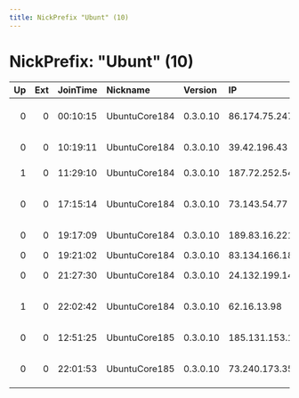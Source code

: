 ```yaml
---
title: NickPrefix "Ubunt" (10)
---
```


# NickPrefix: "Ubunt" (10)

|   Up |   Ext | JoinTime   | Nickname      | Version   | IP              | AS                                       | CC   |   ORp |   Dirp | OS    | Contact   |   eFamMembers |
|-----:|------:|:-----------|:--------------|:----------|:----------------|:-----------------------------------------|:-----|------:|-------:|:------|:----------|--------------:|
|    0 |     0 | 00:10:15   | UbuntuCore184 | 0.3.0.10  | 86.174.75.247   | British Telecommunications PLC           | gb   | 43163 |      0 | Linux | None      |             1 |
|    0 |     0 | 10:19:11   | UbuntuCore184 | 0.3.0.10  | 39.42.196.43    | Pakistan Telecom Company Limited         | pk   | 41652 |      0 | Linux | None      |             1 |
|    1 |     0 | 11:29:10   | UbuntuCore184 | 0.3.0.10  | 187.72.252.54   | ALGAR TELECOM S/A                        | br   | 40407 |      0 | Linux | None      |             1 |
|    0 |     0 | 17:15:14   | UbuntuCore184 | 0.3.0.10  | 73.143.54.77    | Comcast Cable Communications, LLC        | us   | 43469 |      0 | Linux | None      |             1 |
|    0 |     0 | 19:17:09   | UbuntuCore184 | 0.3.0.10  | 189.83.16.221   | Telemar Norte Leste S.A.                 | br   | 42951 |      0 | Linux | None      |             1 |
|    0 |     0 | 19:21:02   | UbuntuCore184 | 0.3.0.10  | 83.134.166.184  | Proximus NV                              | be   | 43043 |      0 | Linux | None      |             1 |
|    0 |     0 | 21:27:30   | UbuntuCore184 | 0.3.0.10  | 24.132.199.145  | Liberty Global Operations B.V.           | nl   | 35109 |      0 | Linux | None      |             1 |
|    1 |     0 | 22:02:42   | UbuntuCore184 | 0.3.0.10  | 62.16.13.98     | TeNeT Scientific Production Enterprise L | ua   | 44139 |      0 | Linux | None      |             1 |
|    0 |     0 | 12:51:25   | UbuntuCore185 | 0.3.0.10  | 185.131.153.145 | Asiatech Data Transfer Inc PLC           | ir   | 34059 |      0 | Linux | None      |             1 |
|    0 |     0 | 22:01:53   | UbuntuCore185 | 0.3.0.10  | 73.240.173.35   | Comcast Cable Communications, LLC        | us   | 44340 |      0 | Linux | None      |             1 |
